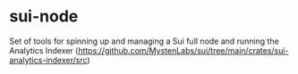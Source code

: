 # sui-node
Set of tools for spinning up and managing a Sui full node and running the Analytics Indexer (https://github.com/MystenLabs/sui/tree/main/crates/sui-analytics-indexer/src)
